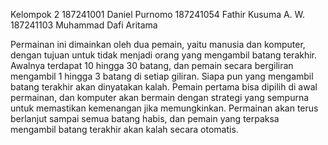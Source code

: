 Kelompok 2
187241001	Daniel Purnomo 
187241054	Fathir Kusuma A. W.
187241103	Muhammad Dafi Aritama

Permainan ini dimainkan oleh dua pemain, yaitu manusia dan komputer, dengan tujuan untuk tidak menjadi orang yang mengambil batang terakhir. Awalnya terdapat 10 hingga 30 batang, dan pemain secara bergiliran mengambil 1 hingga 3 batang di setiap giliran. Siapa pun yang mengambil batang terakhir akan dinyatakan kalah. Pemain pertama bisa dipilih di awal permainan, dan komputer akan bermain dengan strategi yang sempurna untuk memastikan kemenangan jika memungkinkan. Permainan akan terus berlanjut sampai semua batang habis, dan pemain yang terpaksa mengambil batang terakhir akan kalah secara otomatis.
